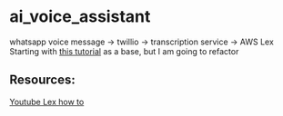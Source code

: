 # ai_voice_assistant
whatsapp voice message -> twillio -> transcription service -> AWS Lex  
Starting with [this tutorial](https://www.twilio.com/blog/build-ai-voice-assistant-whatsapp-python-whisper-chatgpt-twilio) as a base, but I am going to refactor

## Resources:
[Youtube Lex how to](https://www.youtube.com/watch?v=RB8yw2nzA2Q&list=PLAMHV77MSKJ7s4jE7F_k_Od8qZlFGf1BY&index=1&ab_channel=PradipNichite)
